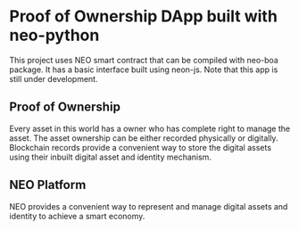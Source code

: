 # Proof of Ownership DApp built with neo-python

This project uses NEO smart contract that can be compiled with neo-boa package. It has a basic interface
 built using neon-js. Note that this app is still under development.
 
## Proof of Ownership
Every asset in this world has a owner who has complete right to manage the asset. The asset ownership can be either recorded physically 
or digitally. Blockchain records provide a convenient way to store the digital assets using their 
inbuilt digital asset and identity mechanism.

## NEO Platform
NEO provides a convenient way to represent and manage digital assets and identity to achieve a smart economy.
 
 

